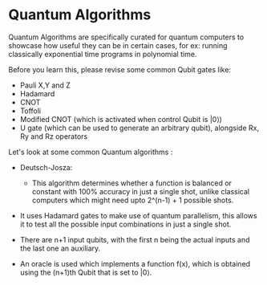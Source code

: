 # Quantum Algorithms

Quantum Algorithms are specifically curated for quantum computers to showcase how useful they can be in certain cases, for ex: running classically exponential time programs in polynomial time.

Before you learn this, please revise some common Qubit gates like:
 - Pauli X,Y and Z
 - Hadamard
 - CNOT
 - Toffoli
 - Modified CNOT (which is activated when control Qubit is |0⟩)
 - U gate (which can be used to generate an arbitrary qubit), alongside Rx, Ry and Rz operators

Let's look at some common Quantum algorithms :

 - Deutsch-Josza:
   - This algorithm determines whether a function is balanced or constant with 100% accuracy in just a single shot, unlike classical computers which might need upto 2^(n-1) + 1 possible shots.

  - It uses Hadamard gates to make use of quantum parallelism, this allows it to test all the possible input combinations in just a single shot.

- There are n+1 input qubits, with the first n being the actual inputs and the last one an auxiliary.

- An oracle is used which implements a function f(x), which is obtained using the (n+1)th Qubit that is set to |0⟩.
 